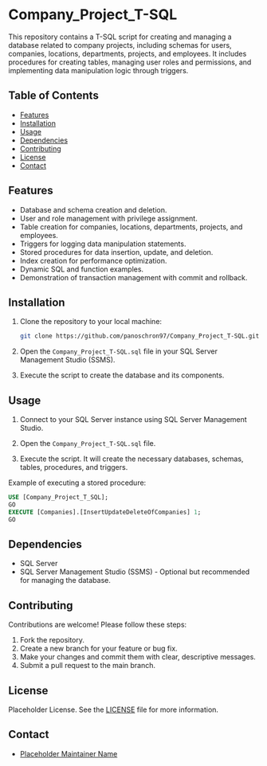 # Company_Project_T-SQL

This repository contains a T-SQL script for creating and managing a database related to company projects, including schemas for users, companies, locations, departments, projects, and employees. It includes procedures for creating tables, managing user roles and permissions, and implementing data manipulation logic through triggers.

## Table of Contents
- [Features](#features)
- [Installation](#installation)
- [Usage](#usage)
- [Dependencies](#dependencies)
- [Contributing](#contributing)
- [License](#license)
- [Contact](#contact)

## Features

- Database and schema creation and deletion.
- User and role management with privilege assignment.
- Table creation for companies, locations, departments, projects, and employees.
- Triggers for logging data manipulation statements.
- Stored procedures for data insertion, update, and deletion.
- Index creation for performance optimization.
- Dynamic SQL and function examples.
- Demonstration of transaction management with commit and rollback.

## Installation

1.  Clone the repository to your local machine:

    ```bash
    git clone https://github.com/panoschron97/Company_Project_T-SQL.git
    ```

2.  Open the `Company_Project_T-SQL.sql` file in your SQL Server Management Studio (SSMS).

3.  Execute the script to create the database and its components.

## Usage

1.  Connect to your SQL Server instance using SQL Server Management Studio.

2.  Open the `Company_Project_T-SQL.sql` file.

3.  Execute the script. It will create the necessary databases, schemas, tables, procedures, and triggers.

Example of executing a stored procedure:

```sql
USE [Company_Project_T_SQL];
GO
EXECUTE [Companies].[InsertUpdateDeleteOfCompanies] 1;
GO
```

## Dependencies

- SQL Server
- SQL Server Management Studio (SSMS) - Optional but recommended for managing the database.

## Contributing

Contributions are welcome! Please follow these steps:

1.  Fork the repository.
2.  Create a new branch for your feature or bug fix.
3.  Make your changes and commit them with clear, descriptive messages.
4.  Submit a pull request to the main branch.

## License

Placeholder License. See the [LICENSE](LICENSE) file for more information.

## Contact

- [Placeholder Maintainer Name](mailto:placeholder@email.com)
```
